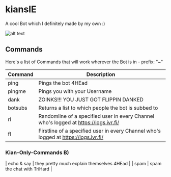 # kianslE
A cool Bot which I definitely made by my own :) 

![alt text](https://cdn.frankerfacez.com/emoticon/413112/4)

## Commands 
Here's a list of Commands that will work wherever the Bot is in - prefix: "~"

| Command | Description |
| --- | --- |
| ping | Pings the bot 4HEad |
| pingme | Pings you with your Username |
| dank | ZOINKS!!! YOU JUST GOT FLIPPIN DANKED |
| botsubs | Returns a list to which people the bot is subbed to | 
| rl | Randomline of a specified user in every Channel who's logged at https://logs.ivr.fi/ |
| fl | Firstline of a specified user in every Channel who's logged at https://logs.ivr.fi/ |

### Kian-Only-Commands B)
| echo & say | they pretty much explain themselves 4HEad | 
| spam | spam the chat with TriHard  | 
